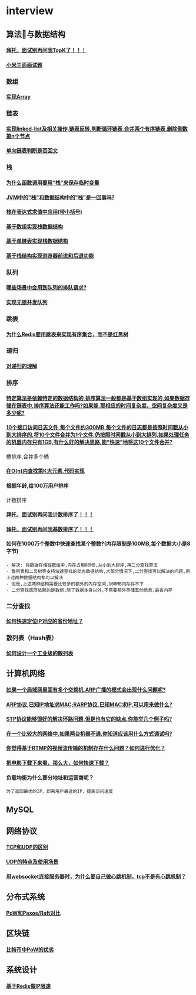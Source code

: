 # interview

## 算法与数据结构


#### [拜托，面试别再问我TopK了！！！](https://mp.weixin.qq.com/s/FFsvWXiaZK96PtUg-mmtEw)
#### [小米三面面试题](https://github.com/TomorrowWu/golang-algorithms/blob/master/algorithms/uncategorized/%E5%B0%8F%E7%B1%B3%E4%B8%89%E9%9D%A2%E9%9D%A2%E8%AF%95%E9%A2%98/README.md)

### 数组
#### [实现Array](https://github.com/TomorrowWu/golang-algorithms/blob/master/data-structures/array/array.go)

### 链表
#### [实现linked-list及相关操作,链表反转,判断循环链表,合并两个有序链表,删除倒数第n个节点](https://github.com/TomorrowWu/golang-algorithms/blob/master/data-structures/linked-list/singlelinkedlist.go)
#### [单向链表判断是否回文](https://github.com/TomorrowWu/golang-algorithms/blob/master/data-structures/linked-list/palindrome.go)

### 栈
#### [为什么函数调用要用“栈”来保存临时变量]()
#### [JVM中的"栈"和数据结构中的"栈"是一回事吗?](算法与数据结构/栈/JVM中的"栈"和数据结构中的"栈"是一回事吗?.md)
#### [栈在表达式求值中应用(带小括号)]()
#### [基于数组实现栈数据结构]()
#### [基于单链表实现栈数据结构]()
#### [基于栈结构实现浏览器前进和后退功能]()

### 队列
#### [哪些场景中会用到队列的排队请求?](算法与数据结构/队列/哪些场景中会用到队列的排队请求?.md)
#### [实现无锁并发队列]()

### 跳表
#### [为什么Redis要用跳表来实现有序集合，而不是红黑树](算法与数据结构/跳表/为什么Redis要用跳表来实现有序集合，而不是红黑树.md)

### 递归
#### [对递归的理解](算法与数据结构/递归/对递归的理解.md)

### 排序
#### [特定算法是依赖特定的数据结构的,排序算法一般都是基于数组实现的,如果数据存储在链表中,排序算法还能工作吗?如果能,那相应的时间复杂度、空间复杂度又是多少呢?](算法与数据结构/排序/基于链表存储,排序算法思考?.md)
#### [10个接口访问日志文件,每个文件约300MB,每个文件的日志都是按照时间戳从小到大排序的,将10个文件合并为1个文件,仍按照时间戳从小到大排列,如果处理任务的机器内存只有1GB,有什么好的解决思路,能"快速"地将这10个文件合并?]()
桶排序,合并多个桶
#### [在O(n)内查找第K大元素,代码实现](https://github.com/TomorrowWu/golang-algorithms/blob/master/leetcode/0215.kth-largest-element-in-an-array/src/kth-largest-element-in-an-array.go)
#### 根据年龄,给100万用户排序
计数排序
#### [拜托，面试别再问我计数排序了！！！](https://mp.weixin.qq.com/s/KU-AUGOnLeRtE_hivl2uSA)
#### [拜托，面试别再问我基数排序了！！！](https://mp.weixin.qq.com/s/Z8gU9QLpMnA-zoMc9ZeR2w)
#### 如何在1000万个整数中快速查找某个整数?(内存限制是100MB,每个数据大小是8字节)
```
- 解决: 将数据存储在数组中,内存占用80MB,从小到大排序,再二分查找算法
- 散列表和二叉树等支持快速查找的动态数据结构,大部分情况下,二分查找可以解决的问题,用上述两种数据结构都可以解决
- 但是,上述两种结构需要比较多的额外的内存空间,100MB内存存不下
- 二分查找底层依赖的是数组,除了数据本身以外,不需要额外存储其他信息,最省内存
```

### 二分查找
#### [如何快速定位IP对应的省份地址？](算法与数据结构/二分查找/如何快速定位IP对应的省份地址.md)

### 散列表（Hash表）
#### [如何设计一个工业级的散列表](算法与数据结构/散列表/如何设计一个工业级的散列表.md)

##   计算机网络
#### [如果一个局域网里面有多个交换机,ARP广播的模式会出现什么问题呢?](网络协议/一个局域网里面有多个交换机,会出现什么问题.md)
#### [ARP协议,已知IP地址求MAC;RARP协议,已知MAC求IP,可以用来做什么?](网络协议/RARP协议的作用.md)
#### [STP协议能够很好的解决环路问题,但是也有它的缺点,你能举几个例子吗?](网络协议/STP协议的缺点.md)
#### [在一个比较大的网络中,如果两台机器不通,你知道应该用什么方式调试吗?](网络协议/两台机器不通,如何调试?.md)
#### [你觉得基于RTMP的视频流传输的机制存在什么问题？如何进行优化？](网络协议/揭秘RTMP流媒体协议.md)
#### [把电影下载下来看，那么大，如何快速下载？](网络协议/快速下载.md)
#### 负载均衡为什么要分地址和运营商呢？
```
为了返回最优的IP，即离用户最近的IP，提高访问速度
```

## MySQL


## 网络协议
#### [TCP和UDP的区别](网络协议/TCP和UDP的区别.md)
#### [UDP的特点及使用场景](网络协议/UDP的特点及使用场景.md)
#### [用websocket连接服务器时，为什么要自己做心跳机制，tcp不是有心跳机制？](网络协议/TCP和UDP的区别.md)


## 分布式系统
#### [PoW和Paxos/Raft对比](分布式系统/PoW,Paxos,Raft对比.md)

## 区块链
#### [比特币中PoW的优劣](区块链/比特币中PoW的优劣.md)

## 系统设计
#### [基于Redis做IP限速](https://redis.io/commands/incr)
